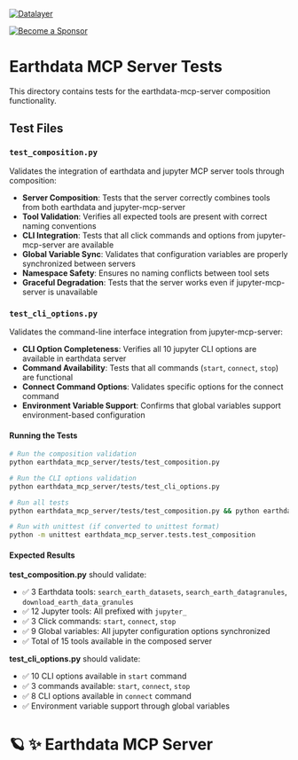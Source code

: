 <!--
  ~ Copyright (c) 2023-2024 Datalayer, Inc.
  ~
  ~ BSD 3-Clause License
-->

[![Datalayer](https://assets.datalayer.tech/datalayer-25.svg)](https://datalayer.io)

[![Become a Sponsor](https://img.shields.io/static/v1?label=Become%20a%20Sponsor&message=%E2%9D%A4&logo=GitHub&style=flat&color=1ABC9C)](https://github.com/sponsors/datalayer)

# Earthdata MCP Server Tests

This directory contains tests for the earthdata-mcp-server composition functionality.

## Test Files

### `test_composition.py`

Validates the integration of earthdata and jupyter MCP server tools through composition:

- **Server Composition**: Tests that the server correctly combines tools from both earthdata and jupyter-mcp-server
- **Tool Validation**: Verifies all expected tools are present with correct naming conventions  
- **CLI Integration**: Tests that all click commands and options from jupyter-mcp-server are available
- **Global Variable Sync**: Validates that configuration variables are properly synchronized between servers
- **Namespace Safety**: Ensures no naming conflicts between tool sets
- **Graceful Degradation**: Tests that the server works even if jupyter-mcp-server is unavailable

### `test_cli_options.py`

Validates the command-line interface integration from jupyter-mcp-server:

- **CLI Option Completeness**: Verifies all 10 jupyter CLI options are available in earthdata server
- **Command Availability**: Tests that all commands (`start`, `connect`, `stop`) are functional
- **Connect Command Options**: Validates specific options for the connect command
- **Environment Variable Support**: Confirms that global variables support environment-based configuration

#### Running the Tests

```bash
# Run the composition validation
python earthdata_mcp_server/tests/test_composition.py

# Run the CLI options validation  
python earthdata_mcp_server/tests/test_cli_options.py

# Run all tests
python earthdata_mcp_server/tests/test_composition.py && python earthdata_mcp_server/tests/test_cli_options.py

# Run with unittest (if converted to unittest format)
python -m unittest earthdata_mcp_server.tests.test_composition
```

#### Expected Results

**test_composition.py** should validate:
- ✅ 3 Earthdata tools: `search_earth_datasets`, `search_earth_datagranules`, `download_earth_data_granules`
- ✅ 12 Jupyter tools: All prefixed with `jupyter_`
- ✅ 3 Click commands: `start`, `connect`, `stop`
- ✅ 9 Global variables: All jupyter configuration options synchronized
- ✅ Total of 15 tools available in the composed server

**test_cli_options.py** should validate:
- ✅ 10 CLI options available in `start` command
- ✅ 3 commands available: `start`, `connect`, `stop`
- ✅ 8 CLI options available in `connect` command  
- ✅ Environment variable support through global variables

# 🪐 ✨ Earthdata MCP Server
